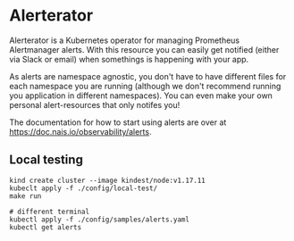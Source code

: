 Alerterator
===========

Alerterator is a Kubernetes operator for managing Prometheus Alertmanager alerts. With this resource you can easily get
notified (either via Slack or email) when somethings is happening with your app.

As alerts are namespace agnostic, you don't have to have different files for each namespace you are running (although we
don't recommend running you application in different namespaces). You can even make your own personal alert-resources
that only notifes you!

The documentation for how to start using alerts are over at https://doc.nais.io/observability/alerts.

## Local testing

```
kind create cluster --image kindest/node:v1.17.11
kubeclt apply -f ./config/local-test/
make run

# different terminal
kubectl apply -f ./config/samples/alerts.yaml
kubectl get alerts
```
